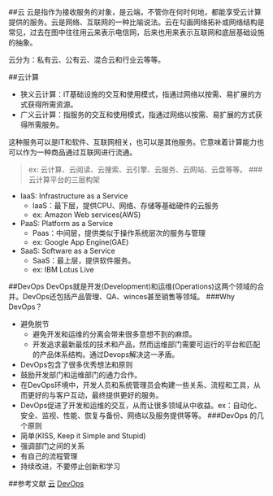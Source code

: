 ##云
云是指作为接收服务的对象，是云端，不管你在何时何地，都能享受云计算提供的服务。云是网络、互联网的一种比喻说法。云在勾画网络拓补或网络结构是常见，过去在图中往往用云来表示电信网，后来也用来表示互联网和底层基础设施的抽象。


云分为：私有云、公有云、混合云和行业云等等。

##云计算
* 狭义云计算：IT基础设施的交互和使用模式，指通过网络以按需、易扩展的方式获得所需资源。
* 广义云计算：指服务的交互和使用模式，指通过网络以按需、易扩展的方式获得所需服务。

这种服务可以是IT和软件、互联网相关，也可以是其他服务。它意味着计算能力也可以作为一种商品通过互联网进行流通。

>ex: 云计算、云阅读、云搜索、云引擎、云服务、云网站、云盘等等。
###云计算平台的三层构架
* IaaS: Infrastructure as a Service
	* IaaS：最下层，提供CPU、网络、存储等基础硬件的云服务
	* ex: Amazon Web services(AWS)
* PaaS: Platform as a Service
	* Paas：中间层，提供类似于操作系统层次的服务与管理
	* ex: Google App Engine(GAE)
* SaaS: Software as a Service
	* SaaS：最上层，提供软件服务。
	* ex: IBM Lotus Live

##DevOps
DevOps就是开发(Development)和运维(Operations)这两个领域的合并。DevOps还包括产品管理、QA、winces甚至销售等领域。
###Why DevOps？
* 避免脱节
	* 避免开发和运维的分离会带来很多意想不到的麻烦。
	* 开发追求最新最炫的技术和产品，然而运维部门需要可运行的平台和匹配的产品体系结构。通过Devops解决这一矛盾。
* DevOps包含了很多优秀想法和原则
* 鼓励开发部门和运维部门的通力合作。
* 在DevOps环境中，开发人员和系统管理员会构建一些关系、流程和工具，从而更好的与客户互动，最终提供更好的服务。
* DevOps促进了开发和运维的交互，从而让很多领域从中收益。ex：自动化、安全、监视、性能、恢复与备份、网络以及服务提供等等。
###DevOps 的几个原则
* 简单(KISS, Keep it Simple and Stupid)
* 强调部门之间的关系
* 有自己的流程管理
* 持续改进，不要停止创新和学习

##参考文献
[云](www.baidu.com)
[DevOps](www.infoq.com/cn/articles/devops-in-my-view/)
